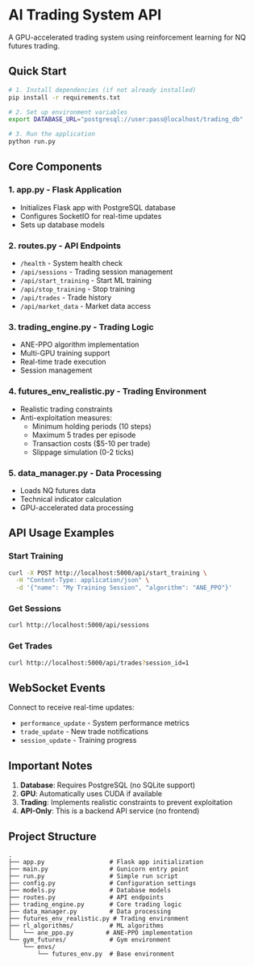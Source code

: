 # AI Trading System API

A GPU-accelerated trading system using reinforcement learning for NQ futures trading.

## Quick Start

```bash
# 1. Install dependencies (if not already installed)
pip install -r requirements.txt

# 2. Set up environment variables
export DATABASE_URL="postgresql://user:pass@localhost/trading_db"

# 3. Run the application
python run.py
```

## Core Components

### 1. **app.py** - Flask Application
- Initializes Flask app with PostgreSQL database
- Configures SocketIO for real-time updates
- Sets up database models

### 2. **routes.py** - API Endpoints
- `/health` - System health check
- `/api/sessions` - Trading session management
- `/api/start_training` - Start ML training
- `/api/stop_training` - Stop training
- `/api/trades` - Trade history
- `/api/market_data` - Market data access

### 3. **trading_engine.py** - Trading Logic
- ANE-PPO algorithm implementation
- Multi-GPU training support
- Real-time trade execution
- Session management

### 4. **futures_env_realistic.py** - Trading Environment
- Realistic trading constraints
- Anti-exploitation measures:
  - Minimum holding periods (10 steps)
  - Maximum 5 trades per episode
  - Transaction costs ($5-10 per trade)
  - Slippage simulation (0-2 ticks)

### 5. **data_manager.py** - Data Processing
- Loads NQ futures data
- Technical indicator calculation
- GPU-accelerated data processing

## API Usage Examples

### Start Training
```bash
curl -X POST http://localhost:5000/api/start_training \
  -H "Content-Type: application/json" \
  -d '{"name": "My Training Session", "algorithm": "ANE_PPO"}'
```

### Get Sessions
```bash
curl http://localhost:5000/api/sessions
```

### Get Trades
```bash
curl http://localhost:5000/api/trades?session_id=1
```

## WebSocket Events

Connect to receive real-time updates:
- `performance_update` - System performance metrics
- `trade_update` - New trade notifications
- `session_update` - Training progress

## Important Notes

1. **Database**: Requires PostgreSQL (no SQLite support)
2. **GPU**: Automatically uses CUDA if available
3. **Trading**: Implements realistic constraints to prevent exploitation
4. **API-Only**: This is a backend API service (no frontend)

## Project Structure

```
.
├── app.py                  # Flask app initialization
├── main.py                 # Gunicorn entry point
├── run.py                  # Simple run script
├── config.py               # Configuration settings
├── models.py               # Database models
├── routes.py               # API endpoints
├── trading_engine.py       # Core trading logic
├── data_manager.py         # Data processing
├── futures_env_realistic.py # Trading environment
├── rl_algorithms/          # ML algorithms
│   └── ane_ppo.py         # ANE-PPO implementation
└── gym_futures/            # Gym environment
    └── envs/
        └── futures_env.py  # Base environment
```